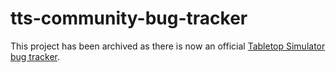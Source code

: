 # tts-community-bug-tracker

This project has been archived as there is now an official [Tabletop Simulator bug tracker](https://tabletopsimulator.nolt.io/).
